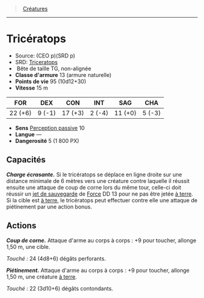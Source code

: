 ﻿---
!MonsterItem
Family: MonsterHD
Type: Bête
Size: TG
Alignment: non-alignée
ArmorClass: 13 (armure naturelle)
HitPoints: 95 (10d12+30)
Speed: 15 m
Strength: 22 (+6)
Dexterity: ' 9 (-1)'
Constitution: 17 (+3)
Intelligence: ' 2 (-4)'
Wisdom: 11 (+0)
Charisma: ' 5 (-3)'
Senses: '[Perception passive](hd_abilities_dexterity_perception_passive.md) 10'
Languages: —
Challenge: 5 (1 800 PX)
Id: monsters_hd.md#tricératops
ParentLink: monsters_hd.md#créatures
Name: Tricératops
ParentName: Créatures
NameLevel: 1
AltName: '[Triceratops](srd_monsters_triceratops.md)'
Source: (CEO p)(SRD p)
Attributes:
  Name: Tricératops
  Markdown: >+
    # <!--Name-->Tricératops<!--/Name-->


    - Source: <!--Source-->(CEO p)(SRD p)<!--/Source-->

    - SRD: <!--AltName-->[Triceratops](srd_monsters_triceratops.md)<!--/AltName-->

    -  <!--Type-->Bête<!--/Type--> de taille <!--Size-->TG<!--/Size-->, <!--Alignment-->non-alignée<!--/Alignment-->

    - **Classe d'armure** <!--ArmorClass-->13 (armure naturelle)<!--/ArmorClass-->

    - **Points de vie** <!--HitPoints-->95 (10d12+30)<!--/HitPoints-->

    - **Vitesse** <!--Speed-->15 m<!--/Speed-->


    |FOR|DEX|CON|INT|SAG|CHA|

    |---|---|---|---|---|---|

    |<!--Strength-->22 (+6)<!--/Strength-->|<!--Dexterity--> 9 (-1)<!--/Dexterity-->|<!--Constitution-->17 (+3)<!--/Constitution-->|<!--Intelligence--> 2 (-4)<!--/Intelligence-->|<!--Wisdom-->11 (+0)<!--/Wisdom-->|<!--Charisma--> 5 (-3)<!--/Charisma-->|


    - **Sens** <!--Senses-->[Perception passive](hd_abilities_dexterity_perception_passive.md) 10<!--/Senses-->

    - **Langue** <!--Languages-->—<!--/Languages-->

    - **Dangerosité** <!--Challenge-->5 (1 800 PX)<!--/Challenge-->


    ## Capacités


    **_Charge écrasante._** Si le tricératops se déplace en ligne droite sur une distance minimale de 6 mètres vers une créature contre laquelle il réussit ensuite une attaque de coup de corne lors du même tour, celle-ci doit réussir un [jet de sauvegarde](hd_abilities_jets_de_sauvegarde.md) de [Force](hd_abilities_strength.md) DD 13 pour ne pas être jetée [à terre](hd_conditions_a_terre.md). Si la cible est [à terre](hd_conditions_a_terre.md), le tricératops peut effectuer contre elle une attaque de piétinement par une action bonus.


    ## Actions


    **_Coup de corne._** Attaque d'arme au corps à corps : +9 pour toucher, allonge 1,50 m, une cible.


    _Touché :_ 24 (4d8+6) dégâts perforants.


    **_Piétinement._** Attaque d'arme au corps à corps : +9 pour toucher, allonge 1,50 m, une créature [à terre](hd_conditions_a_terre.md).


    _Touché :_ 22 (3d10+6) dégâts contondants.

  Source: (CEO p)(SRD p)
  AltName: '[Triceratops](srd_monsters_triceratops.md)'
  Type: Bête
  Size: TG
  Alignment: non-alignée
  ArmorClass: 13 (armure naturelle)
  HitPoints: 95 (10d12+30)
  Speed: 15 m
  Strength: 22 (+6)
  Dexterity: ' 9 (-1)'
  Constitution: 17 (+3)
  Intelligence: ' 2 (-4)'
  Wisdom: 11 (+0)
  Charisma: ' 5 (-3)'
  Senses: '[Perception passive](hd_abilities_dexterity_perception_passive.md) 10'
  Languages: —
  Challenge: 5 (1 800 PX)
AttributesDictionary: >+
  Name: Tricératops

  Markdown: >+

    # <!--Name-->Tricératops<!--/Name-->





    - Source: <!--Source-->(CEO p)(SRD p)<!--/Source-->



    - SRD: <!--AltName-->[Triceratops](srd_monsters_triceratops.md)<!--/AltName-->



    -  <!--Type-->Bête<!--/Type--> de taille <!--Size-->TG<!--/Size-->, <!--Alignment-->non-alignée<!--/Alignment-->



    - **Classe d'armure** <!--ArmorClass-->13 (armure naturelle)<!--/ArmorClass-->



    - **Points de vie** <!--HitPoints-->95 (10d12+30)<!--/HitPoints-->



    - **Vitesse** <!--Speed-->15 m<!--/Speed-->





    |FOR|DEX|CON|INT|SAG|CHA|



    |---|---|---|---|---|---|



    |<!--Strength-->22 (+6)<!--/Strength-->|<!--Dexterity--> 9 (-1)<!--/Dexterity-->|<!--Constitution-->17 (+3)<!--/Constitution-->|<!--Intelligence--> 2 (-4)<!--/Intelligence-->|<!--Wisdom-->11 (+0)<!--/Wisdom-->|<!--Charisma--> 5 (-3)<!--/Charisma-->|





    - **Sens** <!--Senses-->[Perception passive](hd_abilities_dexterity_perception_passive.md) 10<!--/Senses-->



    - **Langue** <!--Languages-->—<!--/Languages-->



    - **Dangerosité** <!--Challenge-->5 (1 800 PX)<!--/Challenge-->





    ## Capacités





    **_Charge écrasante._** Si le tricératops se déplace en ligne droite sur une distance minimale de 6 mètres vers une créature contre laquelle il réussit ensuite une attaque de coup de corne lors du même tour, celle-ci doit réussir un [jet de sauvegarde](hd_abilities_jets_de_sauvegarde.md) de [Force](hd_abilities_strength.md) DD 13 pour ne pas être jetée [à terre](hd_conditions_a_terre.md). Si la cible est [à terre](hd_conditions_a_terre.md), le tricératops peut effectuer contre elle une attaque de piétinement par une action bonus.





    ## Actions





    **_Coup de corne._** Attaque d'arme au corps à corps : +9 pour toucher, allonge 1,50 m, une cible.





    _Touché :_ 24 (4d8+6) dégâts perforants.





    **_Piétinement._** Attaque d'arme au corps à corps : +9 pour toucher, allonge 1,50 m, une créature [à terre](hd_conditions_a_terre.md).





    _Touché :_ 22 (3d10+6) dégâts contondants.



  Source: (CEO p)(SRD p)

  AltName: '[Triceratops](srd_monsters_triceratops.md)'

  Type: Bête

  Size: TG

  Alignment: non-alignée

  ArmorClass: 13 (armure naturelle)

  HitPoints: 95 (10d12+30)

  Speed: 15 m

  Strength: 22 (+6)

  Dexterity: ' 9 (-1)'

  Constitution: 17 (+3)

  Intelligence: ' 2 (-4)'

  Wisdom: 11 (+0)

  Charisma: ' 5 (-3)'

  Senses: '[Perception passive](hd_abilities_dexterity_perception_passive.md) 10'

  Languages: —

  Challenge: 5 (1 800 PX)

---
> [Créatures](hd_monsters.md)

---

# Tricératops

- Source: (CEO p)(SRD p)
- SRD: [Triceratops](srd_monsters_triceratops.md)
-  Bête de taille TG, non-alignée
- **Classe d'armure** 13 (armure naturelle)
- **Points de vie** 95 (10d12+30)
- **Vitesse** 15 m

|FOR|DEX|CON|INT|SAG|CHA|
|---|---|---|---|---|---|
|22 (+6)| 9 (-1)|17 (+3)| 2 (-4)|11 (+0)| 5 (-3)|

- **Sens** [Perception passive](hd_abilities_dexterity_perception_passive.md) 10
- **Langue** —
- **Dangerosité** 5 (1 800 PX)

## Capacités

**_Charge écrasante._** Si le tricératops se déplace en ligne droite sur une distance minimale de 6 mètres vers une créature contre laquelle il réussit ensuite une attaque de coup de corne lors du même tour, celle-ci doit réussir un [jet de sauvegarde](hd_abilities_jets_de_sauvegarde.md) de [Force](hd_abilities_strength.md) DD 13 pour ne pas être jetée [à terre](hd_conditions_a_terre.md). Si la cible est [à terre](hd_conditions_a_terre.md), le tricératops peut effectuer contre elle une attaque de piétinement par une action bonus.

## Actions

**_Coup de corne._** Attaque d'arme au corps à corps : +9 pour toucher, allonge 1,50 m, une cible.

_Touché :_ 24 (4d8+6) dégâts perforants.

**_Piétinement._** Attaque d'arme au corps à corps : +9 pour toucher, allonge 1,50 m, une créature [à terre](hd_conditions_a_terre.md).

_Touché :_ 22 (3d10+6) dégâts contondants.

